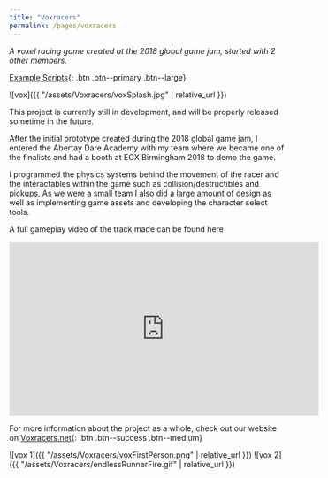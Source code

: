 ```yaml
---
title: "Voxracers"
permalink: /pages/voxracers
---
```


*A voxel racing game created at the 2018 global game jam, started with 2 other members.*

[Example Scripts]({{"https://github.com/LeSmurk/ExampleCode/tree/master/VoxRacers"}}){: .btn .btn--primary .btn--large}

![vox]({{ "/assets/Voxracers/voxSplash.jpg" | relative_url }})

This project is currently still in development, and will be properly released sometime in the future.

After the initial prototype created during the 2018 global game jam, I entered the Abertay Dare Academy with my team where we became one of the finalists and had a booth at EGX Birmingham 2018 to demo the game.

I programmed the physics systems behind the movement of the racer and the interactables within the game such as collision/destructibles and pickups. As we were a small team I also did a large amount of design as well as implementing game assets and developing the character select tools.

A full gameplay video of the track made can be found here

<iframe width="560" height="315" src="https://www.youtube.com/embed/whI2TQzA-aQ" frameborder="0" allow="accelerometer; autoplay; encrypted-media; gyroscope; picture-in-picture" allowfullscreen></iframe>

For more information about the project as a whole, check out our website on [Voxracers.net]({{"https://voxracers.net/"}}){: .btn .btn--success .btn--medium}

![vox 1]({{ "/assets/Voxracers/voxFirstPerson.png" | relative_url }})
![vox 2]({{ "/assets/Voxracers/endlessRunnerFire.gif" | relative_url }})
